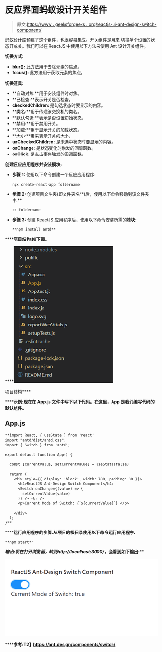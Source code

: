 # 反应界面蚂蚁设计开关组件

> 原文:[https://www . geeksforgeeks . org/reactjs-ui-ant-design-switch-component/](https://www.geeksforgeeks.org/reactjs-ui-ant-design-switch-component/)

蚂蚁设计库预建了这个组件，也很容易集成。开关组件是用来 切换单个设置的状态开或关。我们可以在 ReactJS 中使用以下方法来使用 Ant 设计开关组件。

**切换方式:**

*   **blur():** 此方法用于去除元素的焦点。
*   **focus():** 此方法用于获取元素的焦点。

**切换道具:**

*   **自动对焦:**用于安装组件时对焦。
*   **已检查:**表示开关是否检查。
*   **checkedChildren:** 是勾选状态时要显示的内容。
*   **类名:**用于传递该交换机的类名。
*   **默认勾选:**表示是否设置初始状态。
*   **禁用:**用于禁用开关。
*   **加载:**用于显示开关的加载状态。
*   **大小:**用来表示开关的大小。
*   **unCheckedChildren:** 是未选中状态时要显示的内容。
*   **onChange:** 是状态变化时触发的回调函数。
*   **onClick:** 是点击事件触发的回调函数。

**创建反应应用程序并安装模块:**

*   **步骤 1:** 使用以下命令创建一个反应应用程序:

    ```
    npx create-react-app foldername
    ```

*   **步骤 2:** 创建项目文件夹(即文件夹名**)后，使用以下命令移动到该文件夹中:**

    ```
    cd foldername
    ```

*   **步骤 3:** 创建 ReactJS 应用程序后，使用以下命令安装所需的****模块:****

    ```
    **npm install antd**
    ```

******项目结构:**如下图。****

****![](img/f04ae0d8b722a9fff0bd9bd138b29c23.png)

项目结构**** 

******示例:**现在在 **App.js** 文件中写下以下代码。在这里，App 是我们编写代码的默认组件。****

## ****App.js****

```
**import React, { useState } from 'react'
import "antd/dist/antd.css";
import { Switch } from 'antd';

export default function App() {

  const [currentValue, setCurrentValue] = useState(false)

  return (
    <div style={{ display: 'block', width: 700, padding: 30 }}>
      <h4>ReactJS Ant-Design Switch Component</h4>
      <Switch onChange={(value) => {
        setCurrentValue(value)
      }} /> <br />
      <p>Current Mode of Switch: {`${currentValue}`} </p>

    </div>
  );
}**
```

******运行应用程序的步骤:**从项目的根目录使用以下命令运行应用程序:****

```
**npm start**
```

******输出:**现在打开浏览器，转到***http://localhost:3000/***，会看到如下输出:****

****![](img/c97287c0d624916b583b6dbb1302da57.png)****

******参考:**T2】https://ant.design/components/switch/****